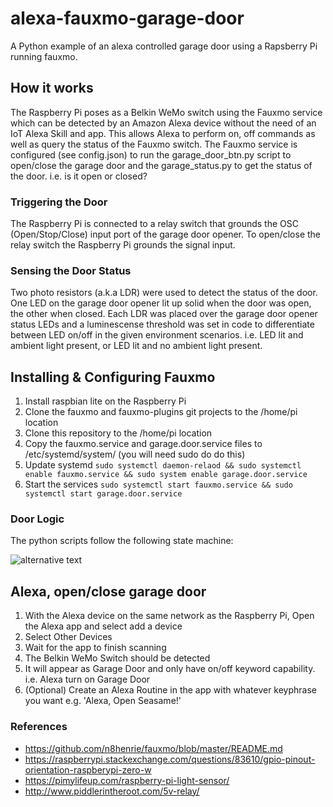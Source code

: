 # alexa-fauxmo-garage-door
A Python example of an alexa controlled garage door using a Rapsberry Pi running fauxmo. 

## How it works
The Raspberry Pi poses as a Belkin WeMo switch using the Fauxmo service which can be detected by an Amazon Alexa device 
without the need of an IoT Alexa Skill and app. This allows Alexa to perform on, off commands as well as query the 
status of the Fauxmo switch. The Fauxmo service is configured (see config.json) to run the garage_door_btn.py script to
open/close the garage door and the garage_status.py to get the status of the door. i.e. is it open or closed?

### Triggering the Door
The Raspberry Pi is connected to a relay switch that grounds the OSC (Open/Stop/Close) input port of the garage door
opener. To open/close the relay switch the Raspberry Pi grounds the signal input.

### Sensing the Door Status
Two photo resistors (a.k.a LDR) were used to detect the status of the door. One LED on the garage door opener lit up 
solid when the door was open, the other when closed. Each LDR was placed over the garage door opener status LEDs and
a luminescense threshold was set in code to differentiate between LED on/off in the given environment scenarios. i.e. 
LED lit and ambient light present, or LED lit and no ambient light present.

## Installing & Configuring Fauxmo
1. Install raspbian lite on the Raspberry Pi
2. Clone the fauxmo and fauxmo-plugins git projects to the /home/pi location
3. Clone this repository to the /home/pi location
4. Copy the fauxmo.service and garage.door.service files to /etc/systemd/system/ (you will need sudo do do this)
5. Update systemd `sudo systemctl daemon-relaod && sudo systemctl enable fauxmo.service && sudo system enable garage.door.service`
6. Start the services `sudo systemctl start fauxmo.service && sudo systemctl start garage.door.service`

### Door Logic
The python scripts follow the following state machine:

![alternative text](http://www.plantuml.com/plantuml/proxy?src=file:///stat_diagram.puml)


## Alexa, open/close garage door
1. With the Alexa device on the same network as the Raspberry Pi, Open the Alexa app and select add a device
2. Select Other Devices
3. Wait for the app to finish scanning
4. The Belkin WeMo Switch should be detected
5. It will appear as Garage Door and only have on/off keyword capability. i.e. Alexa turn on Garage Door
6. (Optional) Create an Alexa Routine in the app with whatever keyphrase you want e.g. 'Alexa, Open Seasame!'


### References
* https://github.com/n8henrie/fauxmo/blob/master/README.md
* https://raspberrypi.stackexchange.com/questions/83610/gpio-pinout-orientation-raspberypi-zero-w
* https://pimylifeup.com/raspberry-pi-light-sensor/
* http://www.piddlerintheroot.com/5v-relay/
